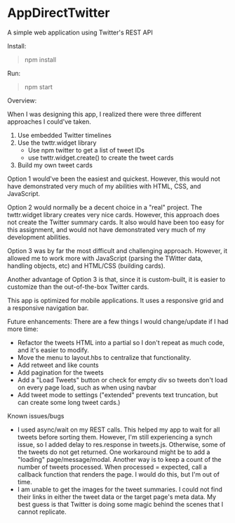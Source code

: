 # AppDirectTwitter
A simple web application using Twitter's REST API

Install:
> npm install

Run:
> npm start

Overview:

When I was designing this app, I realized there were three different approaches I could've taken.
1) Use embedded Twitter timelines
2) Use the twttr.widget library
    - Use npm twitter to get a list of tweet IDs
    - use twttr.widget.create() to create the tweet cards
3) Build my own tweet cards

Option 1 would've been the easiest and quickest. However, this would not have demonstrated very much of my abilities with HTML, CSS, and JavaScript.

Option 2 would normally be a decent choice in a "real" project. The twttr.widget library creates very nice cards. However, this approach does not create the Twitter summary cards. It also would have been too easy for this assignment, and would not have demonstrated very much of my development abilities.

Option 3 was by far the most difficult and challenging approach. However, it allowed me to work more with JavaScript (parsing the TWitter data, handling objects, etc) and HTML/CSS (building cards).

Another advantage of Option 3 is that, since it is custom-built, it is easier to customize  than the out-of-the-box Twitter cards.

This app is optimized for mobile applications. It uses a responsive grid and a responsive navigation bar.

Future enhancements:
There are a few things I would change/update if I had more time:
- Refactor the tweets HTML into a partial so I don't repeat as much code, and it's easier to modify.
- Move the menu to layout.hbs to centralize that functionality.
- Add retweet and like counts
- Add pagination for the tweets
- Add a "Load Tweets" button or check for empty div so tweets don't load on every page load, such as when using navbar
- Add tweet mode to settings ("extended" prevents text truncation, but can create some long tweet cards.)

Known issues/bugs
- I used async/wait on my REST calls. This helped my app to wait for all tweets before sorting them. However, I'm still experiencing a synch issue, so I added delay to res.response in tweets.js. Otherwise, some of the tweets do not get returned. One workaround might be to add a "loading" page/message/modal. Another way is to keep a count of the number of tweets processed. When processed = expected, call a callback function that renders the page. I would do this, but I'm out of time.
- I am unable to get the images for the tweet summaries. I could not find their links in either the tweet data or the target page's meta data. My best guess is that Twitter is doing some magic behind the scenes that I cannot replicate.

